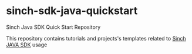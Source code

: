# sinch-sdk-java-quickstart
Sinch Java SDK Quick Start Repository

This repository contains tutorials and projects's templates related to [Sinch JAVA SDK](https://github.com/sinch/sinch-sdk-java) usage
